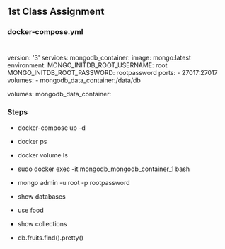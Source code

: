 

## 1st Class Assignment

   
### docker-compose.yml

#

version: '3'
services:
  mongodb_container:
    image: mongo:latest
    environment:
      MONGO_INITDB_ROOT_USERNAME: root
      MONGO_INITDB_ROOT_PASSWORD: rootpassword
    ports:
      - 27017:27017
    volumes:
      - mongodb_data_container:/data/db

volumes:
  mongodb_data_container:


### Steps

- docker-compose up -d
- docker ps
- docker volume ls

- sudo docker exec -it mongodb_mongodb_container_1 bash
- mongo admin -u root -p rootpassword

- show databases
- use food
- show collections
- db.fruits.find().pretty()

